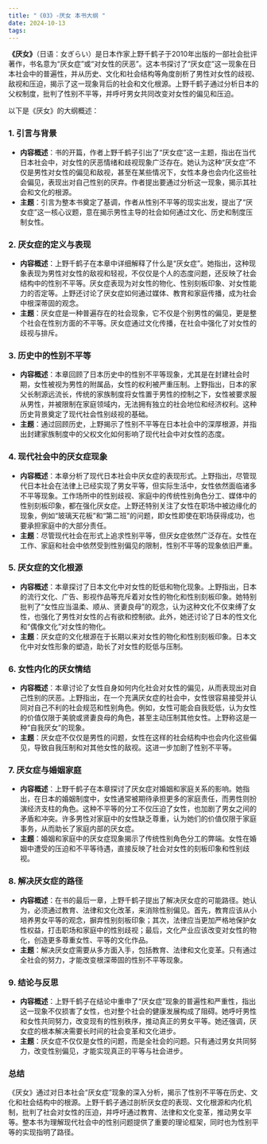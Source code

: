 ```yaml
---
title: "《03》-厌女 本书大纲 "
date: 2024-10-13
tags: 
---
```

**《厌女》**（日语：女ぎらい）是日本作家上野千鹤子于2010年出版的一部社会批评著作，书名意为“厌女症”或“对女性的厌恶”。这本书探讨了“厌女症”这一现象在日本社会中的普遍性，并从历史、文化和社会结构等角度剖析了男性对女性的歧视、敌视和压迫，揭示了这一现象背后的社会和文化根源。上野千鹤子通过分析日本的父权制度，批判了性别不平等，并呼吁男女共同改变对女性的偏见和压迫。

以下是《厌女》的大纲概述：

### 1. **引言与背景**
- **内容概述**：书的开篇，作者上野千鹤子引出了“厌女症”这一主题，指出在当代日本社会中，对女性的厌恶情绪和歧视现象广泛存在。她认为这种“厌女症”不仅是男性对女性的偏见和敌视，甚至在某些情况下，女性本身也会内化这些社会偏见，表现出对自己性别的厌弃。作者提出要通过分析这一现象，揭示其社会和文化的根源。
- **主题**：引言为整本书奠定了基调，作者从性别不平等的现实出发，提出了“厌女症”这一核心议题，意在揭示男性主导的社会如何通过文化、历史和制度压制女性。

### 2. **厌女症的定义与表现**
- **内容概述**：上野千鹤子在本章中详细解释了什么是“厌女症”。她指出，这种现象表现为男性对女性的敌视和轻视，不仅仅是个人的态度问题，还反映了社会结构中的性别不平等。厌女症表现为对女性的物化、性别刻板印象、对女性能力的否定等。上野还讨论了厌女症如何通过媒体、教育和家庭传播，成为社会中根深蒂固的观念。
- **主题**：厌女症是一种普遍存在的社会现象，它不仅是个别男性的偏见，更是整个社会在性别方面的不平等。厌女症通过文化传播，在社会中强化了对女性的歧视与排斥。

### 3. **历史中的性别不平等**
- **内容概述**：本章回顾了日本历史中的性别不平等现象，尤其是在封建社会时期，女性被视为男性的附属品，女性的权利被严重压制。上野指出，日本的家父长制源远流长，传统的家族制度将女性置于男性的控制之下，女性被要求服从男性，并被限制在家庭领域内，无法拥有独立的社会地位和经济权利。这种历史背景奠定了现代社会性别歧视的基础。
- **主题**：通过回顾历史，上野揭示了性别不平等在日本社会中的深厚根源，并指出封建家族制度中的父权文化如何影响了现代社会中对女性的态度。

### 4. **现代社会中的厌女症现象**
- **内容概述**：本章分析了现代日本社会中厌女症的表现形式。上野指出，尽管现代日本社会在法律上已经实现了男女平等，但实际生活中，女性依然面临诸多不平等现象。工作场所中的性别歧视、家庭中的传统性别角色分工、媒体中的性别刻板印象，都在强化厌女症。上野还特别关注了女性在职场中被边缘化的现象，例如“玻璃天花板”和“第二班”的问题，即女性即使在职场获得成功，也要承担家庭中的大部分责任。
- **主题**：尽管现代社会在形式上追求性别平等，但厌女症依然广泛存在。女性在工作、家庭和社会中依然受到性别偏见的限制，性别不平等的现象依旧严重。

### 5. **厌女症的文化根源**
- **内容概述**：本章探讨了日本文化中对女性的贬低和物化现象。上野指出，日本的流行文化、广告、影视作品等充斥着对女性的物化和性别刻板印象。她特别批判了“女性应当温柔、顺从、贤妻良母”的观念，认为这种文化不仅束缚了女性，也强化了男性对女性的占有欲和控制欲。此外，她还讨论了日本的性文化和“偶像文化”对女性的物化。
- **主题**：厌女症的文化根源在于长期以来对女性的物化和性别刻板印象。日本文化中对女性形象的塑造，助长了对女性的贬低与压制。

### 6. **女性内化的厌女情结**
- **内容概述**：本章讨论了女性自身如何内化社会对女性的偏见，从而表现出对自己性别的厌恶。上野指出，在一个充满厌女症的社会中，女性很容易接受并认同对自己不利的社会规范和性别角色。例如，女性可能会自我贬低，认为女性的价值仅限于美貌或贤妻良母的角色，甚至主动压制其他女性。上野称这是一种“自我厌女”的现象。
- **主题**：厌女症不仅仅是男性的问题，女性在这样的社会结构中也会内化这些偏见，导致自我压制和对其他女性的敌视。这进一步加剧了性别不平等。

### 7. **厌女症与婚姻家庭**
- **内容概述**：上野千鹤子在本章探讨了厌女症对婚姻和家庭关系的影响。她指出，在日本的婚姻制度中，女性通常被期待承担更多的家庭责任，而男性则扮演经济支柱的角色。这种不平等的分工不仅压迫了女性，也加剧了男女之间的矛盾和冲突。许多男性对家庭中的女性缺乏尊重，认为她们的价值仅限于家庭事务，从而助长了家庭内部的厌女症。
- **主题**：婚姻和家庭中的厌女症现象揭示了传统性别角色分工的弊端。女性在婚姻中遭受的压迫和不平等待遇，直接反映了社会对女性的刻板印象和性别歧视。

### 8. **解决厌女症的路径**
- **内容概述**：在书的最后一章，上野千鹤子提出了解决厌女症的可能路径。她认为，必须通过教育、法律和文化改革，来消除性别偏见。首先，教育应该从小培养男女平等的观念，摒弃性别刻板印象；其次，法律应当更加严格地保护女性权益，打击职场和家庭中的性别歧视；最后，文化产业应该改变对女性的物化，创造更多尊重女性、平等的文化作品。
- **主题**：解决厌女症需要从多方面入手，包括教育、法律和文化变革。只有通过全社会的努力，才能改变根深蒂固的性别不平等现象。

### 9. **结论与反思**
- **内容概述**：上野千鹤子在结论中重申了“厌女症”现象的普遍性和严重性，指出这一现象不仅损害了女性，也对整个社会的健康发展构成了阻碍。她呼吁男性和女性共同努力，改变现有的性别秩序，推动真正的男女平等。她还强调，厌女症的根本解决需要长时间的社会变革和文化进步。
- **主题**：厌女症不仅仅是女性的问题，而是全社会的问题。只有通过男女共同努力，改变性别偏见，才能实现真正的平等与社会进步。

### **总结**
《厌女》通过对日本社会“厌女症”现象的深入分析，揭示了性别不平等在历史、文化和社会结构中的根源。上野千鹤子通过剖析厌女症的表现、文化根源和内化机制，批判了社会对女性的压迫，并呼吁通过教育、法律和文化变革，推动男女平等。整本书为理解现代社会中的性别问题提供了重要的理论框架，同时也为性别平等的实现指明了路径。
